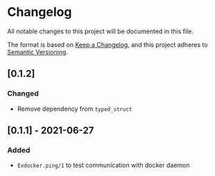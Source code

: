 # Changelog

All notable changes to this project will be documented in this file.

The format is based on [Keep a Changelog](https://keepachangelog.com/en/1.0.0/),
and this project adheres to [Semantic Versioning](https://semver.org/spec/v2.0.0.html).

## [0.1.2]

### Changed

- Remove dependency from `typed_struct`

## [0.1.1] - 2021-06-27

### Added

- `Exdocker.ping/1` to test communication with docker daemon
